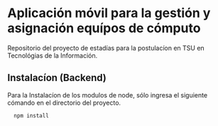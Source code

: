 
# Aplicación móvil para la gestión y asignación equípos de cómputo

Repositorio del proyecto de estadías para la postulacíon en TSU en Tecnológias de la Información.


## Instalacíon (Backend)

Para la Instalacíon de los modulos de node, sólo ingresa el siguiente cómando en el directorio del proyecto.

```bash
  npm install
```
    
